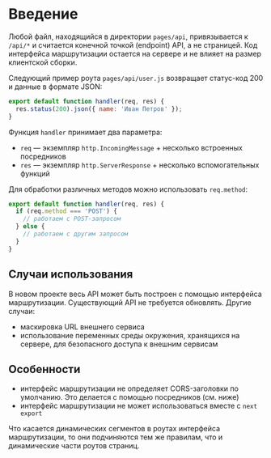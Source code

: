 # Введение

Любой файл, находящийся в директории `pages/api`, привязывается к `/api/*` и считается конечной точкой (endpoint) API, а не страницей. Код интерфейса маршрутизации остается на сервере и не влияет на размер клиентской сборки.

Следующий пример роута `pages/api/user.js` возвращает статус-код 200 и данные в формате JSON:

```js
export default function handler(req, res) {
  res.status(200).json({ name: 'Иван Петров' });
}
```

Функция `handler` принимает два параметра:

- `req` — экземпляр `http.IncomingMessage` + несколько встроенных посредников
- `res` — экземпляр `http.ServerResponse` + несколько вспомогательных функций

Для обработки различных методов можно использовать `req.method`:

```js
export default function handler(req, res) {
  if (req.method === 'POST') {
    // работаем с POST-запросом
  } else {
    // работаем с другим запросом
  }
}
```

## Случаи использования

В новом проекте весь API может быть построен с помощью интерфейса маршрутизации. Существующий API не требуется обновлять. Другие случаи:

- маскировка URL внешнего сервиса
- использование переменных среды окружения, хранящихся на сервере, для безопасного доступа к внешним сервисам

## Особенности

- интерфейс маршрутизации не определяет CORS-заголовки по умолчанию. Это делается с помощью посредников (см. ниже)
- интерфейс маршрутизации не может использоваться вместе с `next export`

Что касается динамических сегментов в роутах интерфейса маршрутизации, то они подчиняются тем же правилам, что и динамические части роутов страниц.
